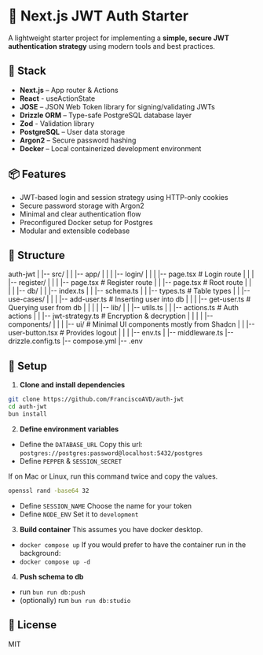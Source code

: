# 🔐 Next.js JWT Auth Starter

A lightweight starter project for implementing a **simple, secure JWT authentication strategy** using modern tools and best practices.

## 🚀 Stack

- **Next.js** – App router & Actions
- **React** -  useActionState
- **JOSE** – JSON Web Token library for signing/validating JWTs
- **Drizzle ORM** – Type-safe PostgreSQL database layer
- **Zod** - Validation library
- **PostgreSQL** – User data storage
- **Argon2** – Secure password hashing
- **Docker** – Local containerized development environment

## 📦 Features

- JWT-based login and session strategy using HTTP-only cookies
- Secure password storage with Argon2
- Minimal and clear authentication flow
- Preconfigured Docker setup for Postgres
- Modular and extensible codebase

## 📁 Structure
auth-jwt
| |-- src/
| | |-- app/
| | | |-- login/
| | |   |-- page.tsx # Login route
| | | |-- register/
| | |   |-- page.tsx # Register route
| | |-- page.tsx # Root route
| |
| | |-- db/
| | |-- index.ts 
| | |-- schema.ts 
| | |-- types.ts # Table types
| | |-- use-cases/
| | | |-- add-user.ts # Inserting user into db
| | | |-- get-user.ts # Querying user from db
| |
| | |-- lib/
| | |-- utils.ts 
| | |-- actions.ts # Auth actions
| | |-- jwt-strategy.ts # Encryption & decryption
| |
| | |-- components/
| | | |-- ui/ # Minimal UI components mostly from Shadcn
| | |-- user-button.tsx # Provides logout 
| |
| |-- env.ts
| |-- middleware.ts
|-- drizzle.config.ts 
|-- compose.yml
|-- .env

## 🔧 Setup

1. **Clone and install dependencies**

```bash
git clone https://github.com/FranciscoAVD/auth-jwt
cd auth-jwt
bun install
```

2. **Define environment variables**
 
- Define the `DATABASE_URL`
Copy this url: `postgres://postgres:password@localhost:5432/postgres`
- Define `PEPPER` & `SESSION_SECRET`

If on Mac or Linux, run this command twice and copy the values. 
```bash
openssl rand -base64 32
```

- Define `SESSION_NAME`
Choose the name for your token
- Define `NODE_ENV`
Set it to `development`

3. **Build container**
This assumes you have docker desktop.
- `docker compose up`
If you would prefer to have the container run in the background:
- `docker compose up -d`

4. **Push schema to db**

- run `bun run db:push`
- (optionally) run `bun run db:studio`

## 📝 License
MIT

